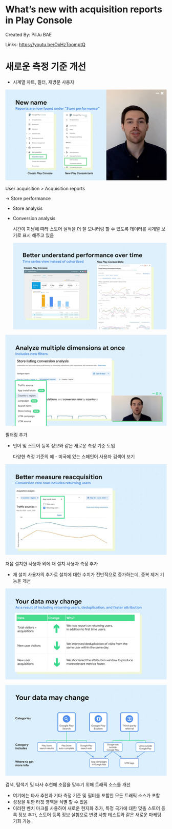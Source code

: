 # What’s new with acquisition reports in Play Console

Created By: PilJu BAE

Links: https://youtu.be/OxHzToomptQ

# 새로운 측정 기준 개선

- 시계열 차트, 필터, 재방문 사용자 

![res/Whats_new_with_acquisition_reports_in_Play_Console_0-38_screenshot.png](res/Whats_new_with_acquisition_reports_in_Play_Console_0-38_screenshot.png)

User acquisition > Acquisition reports 

→ Store performance

- Store analysis
- Conversion analysis

    시간이 지남에 따라 스토어 실적을 더 잘 모니터링 할 수 있도록 데이터를 시계열 보기로 표시 해주고 있음

    ![res/Whats_new_with_acquisition_reports_in_Play_Console_0-57_screenshot.png](res/Whats_new_with_acquisition_reports_in_Play_Console_0-57_screenshot.png)

![res/Whats_new_with_acquisition_reports_in_Play_Console_1-14_screenshot.png](res/Whats_new_with_acquisition_reports_in_Play_Console_1-14_screenshot.png)

필터링 추가 

- 언어 및 스토어 등록 정보와 같은 새로운 측정 기준 도입

    다양한 측정 기준의 예 - 미국에 있는 스페인어 사용자 검색어 보기 

![res/Whats_new_with_acquisition_reports_in_Play_Console_1-22_screenshot.png](res/Whats_new_with_acquisition_reports_in_Play_Console_1-22_screenshot.png)

처음 설치한 사용자 외에 재 설치 사용자 측정 추가

- 재 설치 사용자의 추가로 설치에 대한 수치가 전반적으로 증가하는데, 중복 제거 기능을 개선

![res/Whats_new_with_acquisition_reports_in_Play_Console_1-32_screenshot.png](res/Whats_new_with_acquisition_reports_in_Play_Console_1-32_screenshot.png)

![res/Whats_new_with_acquisition_reports_in_Play_Console_1-53_screenshot.png](res/Whats_new_with_acquisition_reports_in_Play_Console_1-53_screenshot.png)

검색, 탐색기 및 타사 추천에 초점을 맞추기 위해 트래픽 소스를 개선

- 여기에는 타사 추천과 기타 측정 기준 및 필터를 포함한 모든 트래픽 소스가 포함
- 성장을 위한 타겟 영역을 식별 할 수 있음
- 이러한 벤치 마크를 사용하여 새로운 현지화 추가, 특정 국가에 대한 맞춤 스토어 등록 정보 추가, 스토어 등록 정보 실험으로 변경 사항 테스트와 같은 새로운 마케팅 기회 가능
